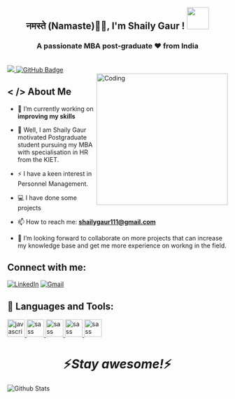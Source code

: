 <h2 align ="center"<img src="https://emojis.slackmojis.com/emojis/images/1531849430/4246/blob-sunglasses.gif?1531849430" width="30"/> नमस्ते (Namaste)🙏🏻, I'm Shaily Gaur ! <img src="https://media.giphy.com/media/12oufCB0MyZ1Go/giphy.gif" width="50"></h2>
<h3 align="center">A passionate MBA post-graduate ❤ from India</h3>
<div align="center">

</div>

<br>


<a href="https://github.com/shailygaur111r/github-profile-views-counter">
    <img src="https://komarev.com/ghpvc/?username=shailygaur111">
</a>
<a href="https://github.com/shailygaur111?tab=followers"><img src="https://img.shields.io/github/followers/shailygaur111?label=Followers&style=social" alt="GitHub Badge"></a>

<br>

<img align="right" alt="Coding" width="300" src="https://miro.medium.com/max/1360/0*7Q3yvSIv_t0ioJ-Z.gif">

## < /> About Me

- 🌱 I’m currently working on **improving my skills**

- 🔭 Well, I am Shaily Gaur motivated Postgraduate student pursuing my MBA with specialisation in HR from the KIET. 
- ⚡ I have a keen interest in Personnel Management.

- 💻 I have done some projects

- 📫 How to reach me: **shailygaur111@gmail.com**

- 🤝 I’m looking forward to collaborate on more projects that can increase my knowledge base and get me more experience on workng in the field.


## Connect with me:

<div align="left"> 
  <a href="https://www.linkedin.com/in/shaily-gaur-91b39525a/" target="blank"><img alt="LinkedIn" src="https://img.shields.io/badge/linkedin-%230077B5.svg?style=for-the-badge&logo=linkedin&logoColor=white"/></a>
  <a href="mailto:shailygaur111@gmail.com"><img alt="Gmail" src="https://img.shields.io/badge/Gmail-D14836?style=for-the-badge&logo=gmail&logoColor=white"/></a>


## 🚀 Languages and Tools:

<p align="left">
    <a href="https://developer.mozilla.org/en-US/docs/Web/JavaScript" target="_blank" rel="noreferrer"> <img src="https://camo.githubusercontent.com/e17f27ccb104b1ee595bb3c320eaf9ab8d0b1767969bc204fb7813db450ebd8f/68747470733a2f2f696d672e69636f6e73382e636f6d2f636f6c6f722f34382f3030303030302f707974686f6e2d2d76322e706e67" alt="javascript" width="40" height="40"/> </a>
    <a href="https://iconscout.com/icons/excel" target="_blank" rel="noreferrer"> <img src="https://cdn.iconscout.com/icon/free/png-128/microsoft-excel-1411847-1194336.png" alt="sass" width="40" height="40"/> </a>
    <a href="https://iconscout.com/icons/powerpoint" target="_blank" rel="noreferrer"> <img src="https://cdn.iconscout.com/icon/free/png-128/powerpoint-1-190810.png" alt="sass" width="40" height="40"/> </a>
    <a href="https://icons8.com/icons/set/power-bi" target="_blank" rel="noreferrer"> <img src="https://img.icons8.com/color/2x/power-bi.png" alt="sass" width="40" height="40"/> </a>
    <a href="https://icons8.com/icons/set/word" target="_blank" rel="noreferrer"> <img src="https://img.icons8.com/fluency/2x/microsoft-word-2019.png" alt="sass" width="40" height="40"/> </a>
    </p>
<h1 align='center'>⚡️<i>Stay awesome!</i>⚡️</h1>
        <img src="https://raw.githubusercontent.com/mayhemantt/mayhemantt/Update/svg/Bottom.svg" alt="Github Stats" />
</p>


